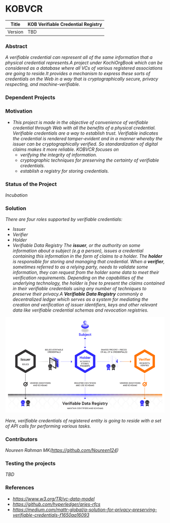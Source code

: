 # KOBVCR
Title    |   KOB Verifiable Credential Registry
---------|-------------------------------------
Version  |   TBD

### Abstract
*A verifiable credential can represent all of the same information that a physical credential represents.A project under KochiOrgBook which can be considered as a database where all VCs of various registered associations are going to reside.It provides a mechanism to express these sorts of credentials on the Web in a way that is cryptographically secure, privacy respecting, and machine-verifiable.*

### Dependent Projects


### Motivation
- *This project is made in the objective of convenience of verifiable credential through Web with all the benefits of a physical credential. Verifiable credentials are a way to establish trust. Verifiable indicates the credential is rendered tamper-evident and in a manner whereby the issuer can be cryptographically verified. So standardization of digital claims makes it more reliable. KOBVCR focuses on*
    - *verifying the integrity of information.*
    - *cryptographic techniques for preserving the certainty of verifiable credentials.*
    - *establish a registry for storing credentials.*

### Status of the Project
*Incubation*

### Solution
 *There are four roles supported by verifiable credentials:* 
- *Issuer*
- *Verifier*
- *Holder*
- *Verifiable Data Registry*
*The **issuer**, or the authority on some information about a subject (e.g a person), issues a credential containing this information in the form of claims to a holder. The **holder** is responsible for storing and managing that credential. When a **verifier**, sometimes referred to as a relying party, needs to validate some information, they can request from the holder some data to meet their verification requirements. Depending on the capabilities of the underlying technology, the holder is free to present the claims contained in their verifiable credentials using any number of techniques to preserve their privacy.A **Verifiable Data Registry** commonly a decentralized ledger which serves as a system for mediating the creation and verification of issuer identifiers, keys and other relevant data like verifiable credential schemas and revocation registries.*


![image of vcr](https://github.com/Noureen124/KOBVCR/blob/master/vcr%20pic.png)


*Here, verifiable credentials of registered entity is going to reside with a set of API calls for performing various tasks.*

### Contributors
*Noureen Rahman MK(https://github.com/Noureen124)*

### Testing the projects
*TBD*

### References
- *https://www.w3.org/TR/vc-data-model*
- *https://github.com/hyperledger/aries-rfcs*
- *https://medium.com/mattr-global/a-solution-for-privacy-preserving-verifiable-credentials-f1650aa16093*
